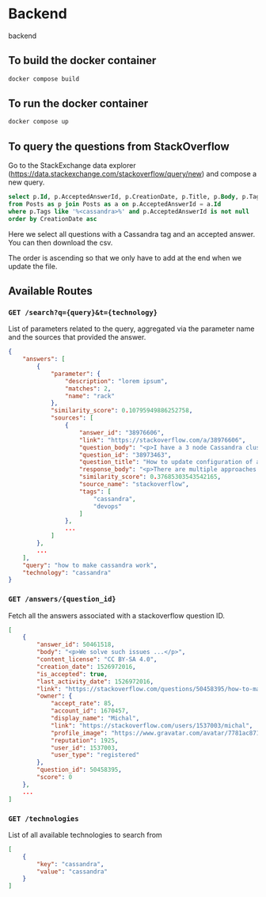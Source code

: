 # Backend

backend

## To build the docker container

```bash
docker compose build
```

## To run the docker container

```bash
docker compose up
```

## To query the questions from StackOverflow

Go to the StackExchange data explorer (https://data.stackexchange.com/stackoverflow/query/new) and compose a new query.

```sql
select p.Id, p.AcceptedAnswerId, p.CreationDate, p.Title, p.Body, p.Tags, a.Body as 'Answer Body'
from Posts as p join Posts as a on p.AcceptedAnswerId = a.Id
where p.Tags like '%<cassandra>%' and p.AcceptedAnswerId is not null
order by CreationDate asc
```

Here we select all questions with a Cassandra tag and an accepted answer.
You can then download the csv.

The order is ascending so that we only have to add at the end when we update the file.

## Available Routes

### `GET /search?q={query}&t={technology}`
List of parameters related to the query, aggregated via the parameter name and the sources that provided the answer.
```json
{
    "answers": [
        {
            "parameter": {
                "description": "lorem ipsum",
                "matches": 2,
                "name": "rack"
            },
            "similarity_score": 0.10795949886252758,
            "sources": [
                {
                    "answer_id": "38976606",
                    "link": "https://stackoverflow.com/a/38976606",
                    "question_body": "<p>I have a 3 node Cassandra cluster...</p>",
                    "question_id": "38973463",
                    "question_title": "How to update configuration of a Cassandra cluster",
                    "response_body": "<p>There are multiple approaches...</p>",
                    "similarity_score": 0.37685303543542165,
                    "source_name": "stackoverflow",
                    "tags": [
                        "cassandra",
                        "devops"
                    ]
                },
                ...
            ]
        },
        ...
    ],
    "query": "how to make cassandra work",
    "technology": "cassandra"
}
```

### `GET /answers/{question_id}`
Fetch all the answers associated with a stackoverflow question ID.
```json
[
    {
        "answer_id": 50461518,
        "body": "<p>We solve such issues ...</p>",
        "content_license": "CC BY-SA 4.0",
        "creation_date": 1526972016,
        "is_accepted": true,
        "last_activity_date": 1526972016,
        "link": "https://stackoverflow.com/questions/50458395/how-to-make-1-million-inserts-in-cassandra/50461518#50461518",
        "owner": {
            "accept_rate": 85,
            "account_id": 1670457,
            "display_name": "Michal",
            "link": "https://stackoverflow.com/users/1537003/michal",
            "profile_image": "https://www.gravatar.com/avatar/7781ac8717f1e343e651a91d9183eb4a?s=256&d=identicon&r=PG",
            "reputation": 1925,
            "user_id": 1537003,
            "user_type": "registered"
        },
        "question_id": 50458395,
        "score": 0
    },
    ...
]
```

### `GET /technologies`
List of all available technologies to search from
```json
[
    {
        "key": "cassandra",
        "value": "cassandra"
    }
]
```
